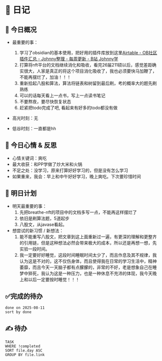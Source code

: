# 📅 日记

## 📍 今日概况
- 最重要的事：
  1. 学习了obsidian的基本使用，把好用的插件库放到这里[Airtable - OB社区插件汇总 - Johnny整理 - 每周更新 - B站 Johnny学](https://airtable.com/appErQxa3n8SnyUdO/shrdmp10Lxmf5Wmgl/tblJqnWpcKURTjysX)
  2. 打算将nft平台的文档继续消化和吸收，看完26届211硕以后，感觉差距确实很大，人家是真正的将这个项目消化吸收了，我也必须要快马加鞭了，不能再摆烂了，加油！！！
  3. 重新拾起八股和算法，算法将链表和树留到最后刷，考的概率大的题先刷熟练
  4. 可以的话每天看上一点书，写上一点读书笔记
  5. 不要熬夜，要尽快恢复状态
  6. 赶紧把todo完成了吧, 看起来有好多的todo都没有做

- 高光时刻：无
- 低谷时刻：一直都是hh

## 💭 今日心情 & 反思
- 心情关键词：爽吃
- 最大收获：和PP学做了炒大米和火锅
- 不足之处：没学习，原来打算好好学习的，但是没有怎么学习
- 如果重来，我会：早上和中午好好学习，晚上爽吃。下次要珍惜时间

## 🎯 明日计划
- 明天最重要的事：
  1. 先把breathe-nft的项目中的文档多写一点，不能再这样摆烂了
  2. 依旧是刷算法题，5道起步
  3. 八股文，从javase看起。
- 想尝试的新习惯 / 新想法：
  1. 能不能重写八股文，把文章到这上面重新过一遍，有更深的理解和更整齐的引用链，但是这种想法必然会带来极大的成本，所以还是再想一想，先实验一段时间。
  2. 我一定要好好睡觉，这段时间睡眠时间太少了，而且作息及其不规律，我认为这是不对的，这不仅伤身体，而且使得我在日常的学习生活中，精神萎靡，而且今天一天脑子都有点朦朦的，非常的不好，老是想象自己在睡梦中猝死，我认为这是一种压力，也是一种休息不充沛的体现，我今天晚上和以后一定要按时睡觉！！！

## ✅完成的待办
```tasks
done on 2025-08-11
sort by done
```


## ✍ 待办

```dataview
TASK
WHERE !completed
SORT file.day ASC
GROUP BY file.link
```


